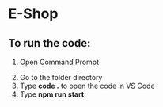 # E-Shop

## **To run the code:**

1. Open Command Prompt
<!-- 2. Type **git clone https://github.com/Bahauddin-Fahad/E-Shop.git** -->
2. Go to the folder directory
3. Type **code .** to open the code in VS Code
4. Type **npm run start**
